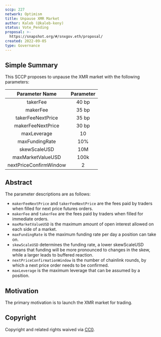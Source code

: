 ```yaml
---
sccp: 227
network: Optimism
title: Unpause XMR Market
author: Kaleb (@kaleb-keny)
status: Vote_Pending
proposal: >-
  https://snapshot.org/#/snxgov.eth/proposal/
created: 2022-09-05
type: Governance
---
```


## Simple Summary

<!--"If you can't explain it simply, you don't understand it well enough." Provide a simplified and layman-accessible explanation of the SCCP.-->

This SCCP proposes to unpause the XMR market with the following parameters:

|   **Parameter Name**   	| **Parameter** 	|
|:----------------------:	|:-------------:	|
|        takerFee        	|     40 bp     	|
|        makerFee        	|     35 bp     	|
|    takerFeeNextPrice   	|     35 bp     	|
|    makerFeeNextPrice   	|     30 bp     	|
|       maxLeverage      	|       10      	|
|     maxFundingRate     	|      10%      	|
|      skewScaleUSD      	|      10M      	|
|    maxMarketValueUSD   	|      100k     	|
| nextPriceConfirmWindow 	|       2       	|


## Abstract

<!--A short (~200 word) description of the variable change proposed.-->
The parameter descriptions are as follows:
- `makerFeeNextPrice` and `takerFeeNextPrice` are the fees paid by traders when filled for next price futures orders.
- `makerFee` and `takerFee` are the fees paid by traders when filled for immediate orders.
- `maxMarketValueUSD` is the maximum amount of open interest allowed on each side of a market.
- `maxFundingRate` is the maximum funding rate per day a position can take on.
- `skewScaleUSD` determines the funding rate, a lower skewScaleUSD means that funding will be more pronounced to changes in the skew, while a larger leads to buffered reaction.
- `nextPriceConfirmationWindow` is the number of chainlink rounds, by which a next price order needs to be confirmed.
- `maxLeverage` is the maximum leverage that can be assumed by a position.

## Motivation

<!--The motivation is critical for SCCPs that want to update variables within Synthetix. It should clearly explain why the existing variable is not incentive aligned. SCCP submissions without sufficient motivation may be rejected outright.-->

The primary motivation is to launch the XMR market for trading.

## Copyright

Copyright and related rights waived via [CC0](https://creativecommons.org/publicdomain/zero/1.0/).
